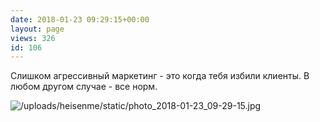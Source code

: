 ```yaml
---
date: 2018-01-23 09:29:15+00:00
layout: page
views: 326
id: 106
---
```


Слишком агрессивный маркетинг - это когда тебя избили клиенты. В любом другом случае - все норм.



![/uploads/heisenme/static/photo_2018-01-23_09-29-15.jpg](/uploads/heisenme/static/photo_2018-01-23_09-29-15.jpg)
